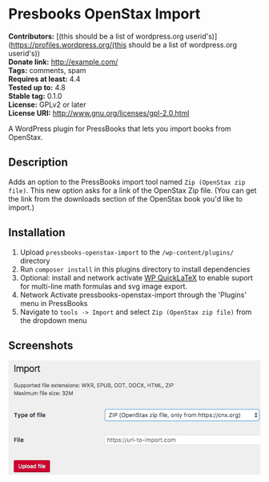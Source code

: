 # Presbooks OpenStax Import #
**Contributors:** [(this should be a list of wordpress.org userid's)](https://profiles.wordpress.org/(this should be a list of wordpress.org userid's))  
**Donate link:** http://example.com/  
**Tags:** comments, spam  
**Requires at least:** 4.4  
**Tested up to:** 4.8  
**Stable tag:** 0.1.0  
**License:** GPLv2 or later  
**License URI:** http://www.gnu.org/licenses/gpl-2.0.html  

A WordPress plugin for PressBooks that lets you import books from OpenStax.   

## Description ##

Adds an option to the PressBooks import tool named `Zip (OpenStax zip file)`. This new option asks for a link of the OpenStax Zip file. (You can get the link from the downloads section of the OpenStax book you'd like to import.)     

## Installation ##

1. Upload `pressbooks-openstax-import` to the `/wp-content/plugins/` directory
1. Run `composer install` in this plugins directory to install dependencies
1. Optional: install and network activate [WP QuickLaTeX](https://wordpress.org/plugins/wp-quicklatex/) to enable suport for multi-line math formulas and svg image export. 
1. Network Activate pressbooks-openstax-import through the 'Plugins' menu in PressBooks
1. Navigate to `tools -> Import` and select `Zip (OpenStax zip file)` from the dropdown menu 

## Screenshots ##
![screenshot](/pb-os-import.png?raw=true "import screenshot")

